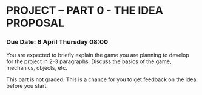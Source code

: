 # PROJECT – PART 0 - THE IDEA PROPOSAL

### Due Date: 6 April Thursday 08:00

You are expected to briefly explain the game you are planning to develop for the project in 2-3 paragraphs. Discuss the basics of the game, mechanics, objects, etc.

This part is not graded. This is a chance for you to get feedback on the idea before you start.